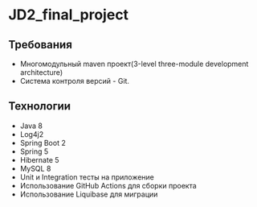 # JD2_final_project

**Требования**
--------------
* Многомодульный maven проект(3-level three-module development architecture)
* Система контроля версий - Git.

**Технологии**
---
* Java 8
* Log4j2
* Spring Boot 2
* Spring 5
* Hibernate 5
* MySQL 8
* Unit и Integration тесты на приложение
* Использование GitHub Actions для сборки проекта
* Использование Liquibase для миграции 


